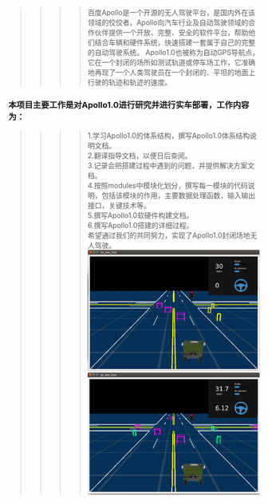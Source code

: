>>>>百度Apollo是一个开源的无人驾驶平台，是国内外在该领域的佼佼者。Apollo向汽车行业及自动驾驶领域的合作伙伴提供一个开放、完整、安全的软件平台，帮助他们结合车辆和硬件系统，快速搭建一套属于自己的完整的自动驾驶系统。
Apollo1.0也被称为自动GPS导航点，它在一个封闭的场所如测试轨道或停车场工作，它准确地再现了一个人类驾驶员在一个封闭的、平坦的地面上行驶的轨迹和轨迹的速度。 
### 本项目主要工作是对Apollo1.0进行研究并进行实车部署，工作内容为：
>>>>1.学习Apollo1.0的体系结构，撰写Apollo1.0体系结构说明文档。  
>>>>2.翻译指导文档，以便日后查阅。  
>>>>3.记录会把搭建过程中遇到的问题，并提供解决方案文档。  
>>>>4.按照modules中模块化划分，撰写每一模块的代码说明，包括该模块的作用，主要数据处理函数，输入输出接口，关键技术等。  
>>>>5.撰写Apollo1.0软硬件构建文档。  
>>>>6.撰写Apollo1.0搭建的详细过程。  
>>>>希望通过我们的共同努力，实现了Apollo1.0封闭场地无人驾驶。  
![nnnn](docs/demo_guide/images/nnnn.png)
![图片](docs/demo_guide/images/虚拟场景.png)


